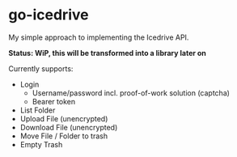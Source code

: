 # go-icedrive

My simple approach to implementing the Icedrive API.

**Status: WiP, this will be transformed into a library later on**

Currently supports:

- Login
  - Username/password incl. proof-of-work solution (captcha)
  - Bearer token
- List Folder
- Upload File (unencrypted)
- Download File (unencrypted)
- Move File / Folder to trash
- Empty Trash
